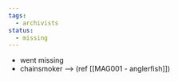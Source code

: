 ```yaml
---
tags:
  - archivists
status:
  - missing
---
```


- went missing
- chainsmoker --> (ref [[MAG001 - anglerfish]])